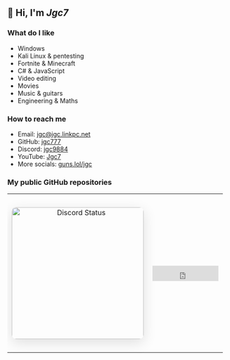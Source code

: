 ## 👋 Hi, I'm *Jgc7*


### What do I like
- Windows
- Kali Linux & pentesting
- Fortnite & Minecraft
- C# & JavaScript
- Video editing
- Movies
- Music & guitars
- Engineering & Maths

### How to reach me
- Email: [jgc@jgc.linkpc.net](mailto:jgc@jgc.linkpc.net)
- GitHub: [jgc777](./github/)
- Discord: [jgc9884](./discord/)
- YouTube: [Jgc7](./youtube/)
- More socials: [guns.lol/jgc](https://guns.lol/jgc)

### My public GitHub repositories
<a hidden href="https://Jgc777.github.io">The list is only available on the web!</a>
<ul id="repo-list"></ul>

<table>
    <tbody>
        <tr>
            <td>
                <img  src="https://discord-readme-badge.vercel.app/api?id=889045882874495036" width="300px" alt="Discord Status" style="border-radius: 10px; margin: 20px 0; box-shadow: 0 8px 30px rgba(0, 0, 0, 0.12);">
            </td>
            <td>
                <iframe src="https://free.timeanddate.com/clock/i9r3azjl/n141/fs30/fcfff/tct/pct/ftbi/th1/ts1/ta1" frameborder="0" width="150" height="35" allowtransparency="true" alt="Jgc7's Clock"></iframe>
            </td>
        </tr>
    </tbody>
</table>
<style>
    table {
        width: 100%;
        border-collapse: collapse;
    }
    td, tr {
        user-select: none;
        pointer-events: none;
        -webkit-user-drag: none;
        border: none;
        padding: 10px;
        text-align: center;
    }
    @media (max-width: 768px) {
        tbody {
            display: block;
        }
        tr, td {
            display: block;
            width: 100%;
        }
    }
</style>
